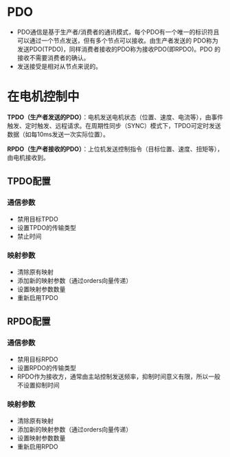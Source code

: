 # PDO
* PDO通信是基于生产者/消费者的通讯模式，每个PDO有一个唯一的标识符且可以通过一个节点发送，但有多个节点可以接收。由生产者发送的 PDO称为发送PDO(TPDO)，同样消费者接收的PDO称为接收PDO(即RPDO)。PDO 的接收不需要消费者的确认。
* 发送接受是相对从节点来说的。

# 在电机控制中

**TPDO（生产者发送的PDO）**：电机发送电机状态（位置、速度、电流等），由事件触发、定时触发、远程请求。在​​周期性同步（SYNC）​​模式下，TPDO可定时发送数据（如每10ms发送一次实际位置）。

**RPDO（生产者接收的PDO）**：上位机发送控制指令（目标位置、速度、扭矩等），由电机接收到。

## TPDO配置
### 通信参数
* 禁用目标TPDO
* 设置TPDO的传输类型
* 禁止时间
### 映射参数
* 清除原有映射
* 添加新的映射参数（通过orders向量传递）
* 设置映射参数数量
* 重新启用TPDO

## RPDO配置
### 通信参数
* 禁用目标RPDO
* 设置RPDO的传输类型
* RPDO​​作为​​接收方​​，通常由主站控制发送频率，抑制时间意义有限，所以一般不设置抑制时间
### 映射参数
* 清除原有映射
* 添加新的映射参数（通过orders向量传递）
* 设置映射参数数量
* 重新启用RPDO